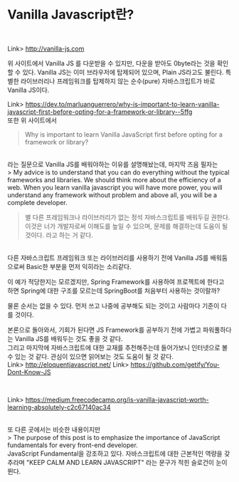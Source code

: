 # Vanilla Javascript란?
<br/>

Link> http://vanilla-js.com
<br/>

 위 사이트에서 Vanilla JS 를 다운받을 수 있지만, 다운을 받아도 0byte라는 것을 확인할 수 있다. Vanilla JS는 이미 브라우저에 탑제되어 있으며, Plain JS라고도 불린다.
 특별한 라이브러리나 프레임워크를 탑제하지 않는 순수(pure) 자바스크립트가 바로 Vanilla JS이다.
<br/>

Link> https://dev.to/marluanguerrero/why-is-important-to-learn-vanilla-javascript-first-before-opting-for-a-framework-or-library--5ffg
<br/>
또한 위 사이트에서
<br/>

> Why is important to learn Vanilla JavaScript first before opting for a framework or library? 
<br/>
라는 질문으로 Vanilla JS를 배워야하는 이유를 설명해놨는데, 마지막 즈음 필자는 
<br/>
> My advice is to understand that you can do everything without the typical frameworks and libraries. We should think more about the efficiency of a web. When you learn vanilla javascript you will have more power, you will understand any framework without problem and above all, you will be a complete developer.

> 별 다른 프레임워크나 라이브러리가 없는 정석 자바스크립트를 배워두길 권한다. 이것은 너가 개발자로써 이해도를 높일 수 있으며, 문제를 해결하는데 도움이 될 것이다. 라고 하는 거 같다.
<br/>
다른 자바스크립트 프레임워크 또는 라이브러리를 사용하기 전에 Vanilla JS를 배워둠으로써 Basic한 부분을 먼저 익히라는 소리같다.

이 예가 적당한지는 모르겠지만, Spring Framework를 사용하여 프로젝트에 한다고 하면 Spring에 대한 구조를 모르는데 SpringBoot를 처음부터 사용하는 것이랄까? 

물론 순서는 없을 수 있다. 먼저 쓰고 나중에 공부해도 되는 것이고 사람마다 기준이 다를 것이다.

본론으로 돌아와서, 기회가 된다면 JS Framework를 공부하기 전에 가볍고 파워풀하다는 Vanilla JS를 배워두는 것도 좋을 것 같다.
<br/>
그리고 마지막에 자바스크립트에 대한 교재를 추천해주는데 들어가보니 인터넷으로 볼 수 있는 것 같다.
관심이 있으면 읽어보는 것도 도움이 될 것 같다.
<br/>
Link> http://eloquentjavascript.net/
Link> https://github.com/getify/You-Dont-Know-JS

<br/>

Link> https://medium.freecodecamp.org/is-vanilla-javascript-worth-learning-absolutely-c2c67140ac34

<br/>
또 다른 곳에서는 비슷한 내용이지만
<br/>
> The purpose of this post is to emphasize the importance of JavaScript fundamentals for every front-end developer.
<br/>
JavaScript Fundamental을 강조하고 있다. 자바스크립트에 대한 근본적인 역량을 갖추라며 "KEEP CALM AND LEARN JAVASCRIPT" 라는 문구가 적힌 슬로건이 눈이 뛴다.
